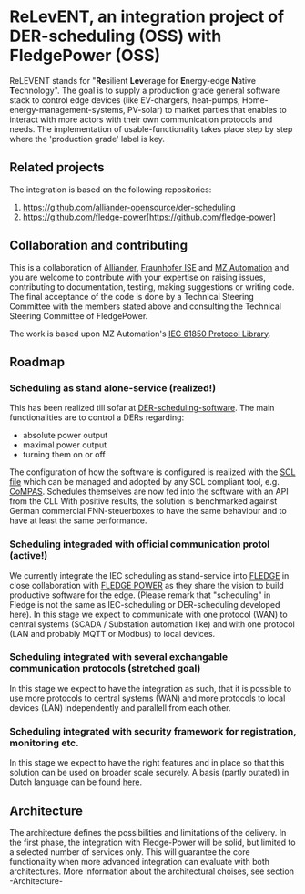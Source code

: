 # ReLevENT, an integration project of DER-scheduling (OSS) with FledgePower (OSS)
ReLEVENT stands for "**Re**silient **Lev**erage for **E**nergy-edge **N**ative **T**echnology".
The goal is to supply a production grade general software stack to control edge devices (like EV-chargers, heat-pumps, Home-energy-management-systems, PV-solar) to market parties that enables to interact with more actors with their own communication protocols and needs. The implementation of usable-functionality takes place step by step where the 'production grade' label is key.

## Related projects
The integration is based on the following repositories:
1. https://github.com/alliander-opensource/der-scheduling
2. https://github.com/fledge-power[https://github.com/fledge-power]

## Collaboration and contributing
This is a collaboration of [Alliander](alliander.com), [Fraunhofer ISE](https://www.ise.fraunhofer.de/) and [MZ Automation](https://www.mz-automation.de) and you are welcome to contribute with your expertise on raising issues, contributing to documentation, testing, making suggestions or writing code. The final acceptance of the code is done by a Technical Steering Committee with the members stated above and consulting the Technical Steering Committee of FledgePower.

The work is based upon MZ Automation's [IEC 61850 Protocol Library](https://www.mz-automation.de/communication-protocols/iec-61850-protocol-library/).

## Roadmap
### Scheduling as stand alone-service (realized!)
This has been realized till sofar at [DER-scheduling-software](https://github.com/alliander-opensource/der-scheduling). The main functionalities are to control a DERs regarding:
- absolute power output
- maximal power output
- turning them on or off

The configuration of how the software is configured is realized with the [SCL file](https://github.com/alliander-opensource/der-scheduling/blob/main/models/der_scheduler.cid) which can be managed and adopted by any SCL compliant tool, e.g. [CoMPAS](https://github.com/com-pas). Schedules themselves are now fed into the software with an API from the CLI.
With positive results, the solution is benchmarked against German commercial FNN-steuerboxes to have the same behaviour and to have at least the same performance.

### Scheduling integraded with official communication protol (active!)
We currently integrate the IEC scheduling as stand-service into [FLEDGE](https://www.lfedge.org/projects/fledge/) in close collaboration with [FLEDGE POWER](https://lfenergy.org/projects/fledgepower/) as they share the vision to build productive software for the edge. (Please remark that "scheduling" in Fledge is not the same as IEC-scheduling or DER-scheduling developed here). In this stage we expect to communicate with one protocol (WAN) to central systems (SCADA / Substation automation like) and with one protocol (LAN and probably MQTT or Modbus) to local devices.

### Scheduling integrated with several exchangable communication protocols (stretched goal)
In this stage we expect to have the integration as such, that it is possible to use more protocols to central systems (WAN) and more protocols to local devices (LAN) independently and parallell from each other.

### Scheduling integrated with security framework for registration, monitoring etc.
In this stage we expect to have the right features and in place so that this solution can be used on broader scale securely. A basis (partly outated) in Dutch language can be found [here](https://alliander.gitbook.io/interfacespecificatie-elektriciteit-productie-eenh/bijlage_3_gemaakte_keuzes_en_toelichting). 

## Architecture
The architecture defines the possibilities and limitations of the delivery.
In the first phase, the integration with Fledge-Power will be solid, but limited to a selected number of services only. This will guarantee the core functionality when more advanced integration can evaluate with both architectures.
More information about the architectural choises, see section -Architecture-

